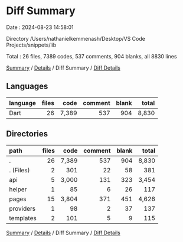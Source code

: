 # Diff Summary

Date : 2024-08-23 14:58:01

Directory /Users/nathanielkemmenash/Desktop/VS Code Projects/snippets/lib

Total : 26 files,  7389 codes, 537 comments, 904 blanks, all 8830 lines

[Summary](results.md) / [Details](details.md) / Diff Summary / [Diff Details](diff-details.md)

## Languages
| language | files | code | comment | blank | total |
| :--- | ---: | ---: | ---: | ---: | ---: |
| Dart | 26 | 7,389 | 537 | 904 | 8,830 |

## Directories
| path | files | code | comment | blank | total |
| :--- | ---: | ---: | ---: | ---: | ---: |
| . | 26 | 7,389 | 537 | 904 | 8,830 |
| . (Files) | 2 | 301 | 22 | 58 | 381 |
| api | 5 | 3,000 | 131 | 323 | 3,454 |
| helper | 1 | 85 | 6 | 26 | 117 |
| pages | 15 | 3,804 | 371 | 451 | 4,626 |
| providers | 1 | 98 | 2 | 37 | 137 |
| templates | 2 | 101 | 5 | 9 | 115 |

[Summary](results.md) / [Details](details.md) / Diff Summary / [Diff Details](diff-details.md)